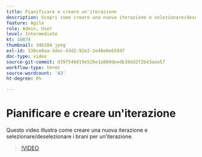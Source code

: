 ```yaml
---
title: Pianificare e creare un'iterazione
description: Scopri come creare una nuova iterazione e selezionare/deselezionare i brani per un’iterazione.
feature: Agile
role: Admin, User
level: Intermediate
kt: 10874
thumbnail: 346284.jpeg
exl-id: 338ce8aa-3dec-43d2-92e2-2e48e6e65947
doc-type: video
source-git-commit: d39754b619e526e1a869deedb38dd2f2b43aee57
workflow-type: tm+mt
source-wordcount: '43'
ht-degree: 0%

---
```


# Pianificare e creare un&#39;iterazione

Questo video illustra come creare una nuova iterazione e selezionare/deselezionare i brani per un’iterazione.

>[!VIDEO](https://video.tv.adobe.com/v/346284/?quality=12&learn=on)
